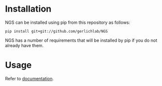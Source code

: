 # Installation

NGS can be installed using pip from this repository as follows:

`pip install git+git://github.com/gerlichlab/NGS`

NGS has a number of requirements that will be installed by pip if you do not already have them.

# Usage

Refer to [documentation](Doc.md).